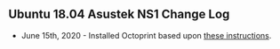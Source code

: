 ## Ubuntu 18.04 Asustek NS1 Change Log

- June 15th, 2020 - Installed Octoprint based upon [these instructions](https://homeassistant.jongriffith.com/How-To-Tutorials/Octoprint/How-to-install-Octoprint-on-Ubuntu-Server/).